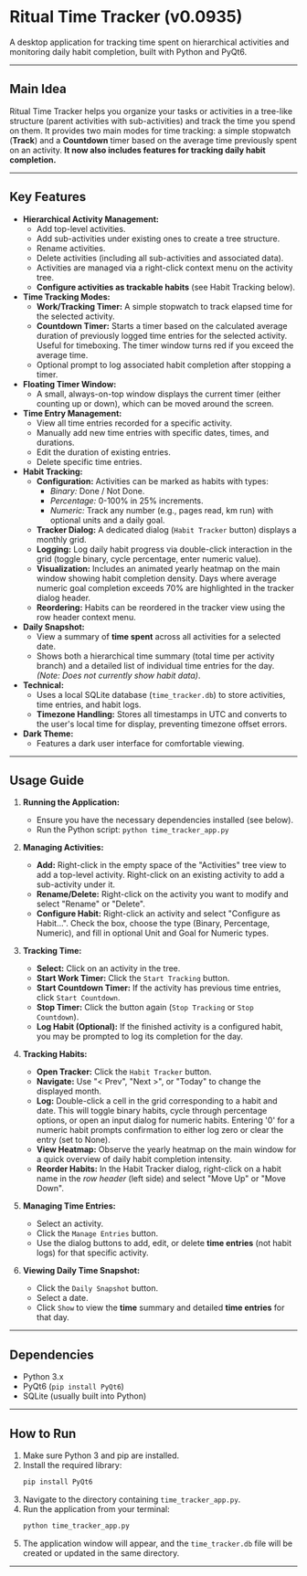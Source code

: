 # Ritual Time Tracker (v0.0935)

A desktop application for tracking time spent on hierarchical activities and monitoring daily habit completion, built with Python and PyQt6.

---

## Main Idea

Ritual Time Tracker helps you organize your tasks or activities in a tree-like structure (parent activities with sub-activities) and track the time you spend on them. It provides two main modes for time tracking: a simple stopwatch (**Track**) and a **Countdown** timer based on the average time previously spent on an activity. **It now also includes features for tracking daily habit completion.**

---

## Key Features

* **Hierarchical Activity Management:**
    * Add top-level activities.
    * Add sub-activities under existing ones to create a tree structure.
    * Rename activities.
    * Delete activities (including all sub-activities and associated data).
    * Activities are managed via a right-click context menu on the activity tree.
    * **Configure activities as trackable habits** (see Habit Tracking below).
* **Time Tracking Modes:**
    * **Work/Tracking Timer:** A simple stopwatch to track elapsed time for the selected activity.
    * **Countdown Timer:** Starts a timer based on the calculated average duration of previously logged time entries for the selected activity. Useful for timeboxing. The timer window turns red if you exceed the average time.
    * Optional prompt to log associated habit completion after stopping a timer.
* **Floating Timer Window:**
    * A small, always-on-top window displays the current timer (either counting up or down), which can be moved around the screen.
* **Time Entry Management:**
    * View all time entries recorded for a specific activity.
    * Manually add new time entries with specific dates, times, and durations.
    * Edit the duration of existing entries.
    * Delete specific time entries.
* **Habit Tracking:**
    * **Configuration:** Activities can be marked as habits with types:
        * *Binary:* Done / Not Done.
        * *Percentage:* 0-100% in 25% increments.
        * *Numeric:* Track any number (e.g., pages read, km run) with optional units and a daily goal.
    * **Tracker Dialog:** A dedicated dialog (`Habit Tracker` button) displays a monthly grid.
    * **Logging:** Log daily habit progress via double-click interaction in the grid (toggle binary, cycle percentage, enter numeric value).
    * **Visualization:** Includes an animated yearly heatmap on the main window showing habit completion density. Days where average numeric goal completion exceeds 70% are highlighted in the tracker dialog header.
    * **Reordering:** Habits can be reordered in the tracker view using the row header context menu.
* **Daily Snapshot:**
    * View a summary of **time spent** across all activities for a selected date.
    * Shows both a hierarchical time summary (total time per activity branch) and a detailed list of individual time entries for the day. *(Note: Does not currently show habit data)*.
* **Technical:**
    * Uses a local SQLite database (`time_tracker.db`) to store activities, time entries, and habit logs.
    * **Timezone Handling:** Stores all timestamps in UTC and converts to the user's local time for display, preventing timezone offset errors.
* **Dark Theme:**
    * Features a dark user interface for comfortable viewing.

---

## Usage Guide

1.  **Running the Application:**
    * Ensure you have the necessary dependencies installed (see below).
    * Run the Python script: `python time_tracker_app.py`

2.  **Managing Activities:**
    * **Add:** Right-click in the empty space of the "Activities" tree view to add a top-level activity. Right-click on an existing activity to add a sub-activity under it.
    * **Rename/Delete:** Right-click on the activity you want to modify and select "Rename" or "Delete".
    * **Configure Habit:** Right-click an activity and select "Configure as Habit...". Check the box, choose the type (Binary, Percentage, Numeric), and fill in optional Unit and Goal for Numeric types.

3.  **Tracking Time:**
    * **Select:** Click on an activity in the tree.
    * **Start Work Timer:** Click the `Start Tracking` button.
    * **Start Countdown Timer:** If the activity has previous time entries, click `Start Countdown`.
    * **Stop Timer:** Click the button again (`Stop Tracking` or `Stop Countdown`).
    * **Log Habit (Optional):** If the finished activity is a configured habit, you may be prompted to log its completion for the day.

4.  **Tracking Habits:**
    * **Open Tracker:** Click the `Habit Tracker` button.
    * **Navigate:** Use "< Prev", "Next >", or "Today" to change the displayed month.
    * **Log:** Double-click a cell in the grid corresponding to a habit and date. This will toggle binary habits, cycle through percentage options, or open an input dialog for numeric habits. Entering '0' for a numeric habit prompts confirmation to either log zero or clear the entry (set to None).
    * **View Heatmap:** Observe the yearly heatmap on the main window for a quick overview of daily habit completion intensity.
    * **Reorder Habits:** In the Habit Tracker dialog, right-click on a habit name in the *row header* (left side) and select "Move Up" or "Move Down".

5.  **Managing Time Entries:**
    * Select an activity.
    * Click the `Manage Entries` button.
    * Use the dialog buttons to add, edit, or delete **time entries** (not habit logs) for that specific activity.

6.  **Viewing Daily Time Snapshot:**
    * Click the `Daily Snapshot` button.
    * Select a date.
    * Click `Show` to view the **time** summary and detailed **time entries** for that day.

---

## Dependencies

* Python 3.x
* PyQt6 (`pip install PyQt6`)
* SQLite (usually built into Python)

---

## How to Run

1.  Make sure Python 3 and pip are installed.
2.  Install the required library:
    ```bash
    pip install PyQt6
    ```
3.  Navigate to the directory containing `time_tracker_app.py`.
4.  Run the application from your terminal:
    ```bash
    python time_tracker_app.py
    ```
5.  The application window will appear, and the `time_tracker.db` file will be created or updated in the same directory.

---

